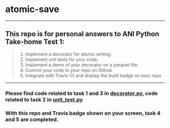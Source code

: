 # atomic-save

___
## This repo is for personal answers to ANI Python Take-home Test 1:
>1.	Implement a decorator for atomic writing.
>2.	Implement unit tests for your code.
>3.	Implement a demo of your decorator on a parquet file.
>4.	Commit your code to your repo on Github
>5.	Integrate with Travis-CI and display the build badge on your repo
___

### Please find code related to task 1 and 3 in [decorator.py](/decorator.py), code related to task 2 in [unit_test.py](/unit_test.py)
### With this repo and Travis badge shown on your screen, task 4 and 5 are completed.
